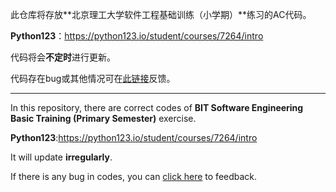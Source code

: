 此仓库将存放**北京理工大学软件工程基础训练（小学期）**练习的AC代码。

**Python123**：https://python123.io/student/courses/7264/intro

代码将会**不定时**进行更新。

代码存在bug或其他情况可在[此链接](https://gitee.com/XiaoZheng2003/Python-Primary-Semester/issues/new)反馈。

---

In this repository, there are correct codes of **BIT Software Engineering Basic Training (Primary Semester)** exercise.

**Python123**:https://python123.io/student/courses/7264/intro

It will update **irregularly**.

If there is any bug in codes, you can [click here](https://gitee.com/XiaoZheng2003/Python-Primary-Semester/issues/new) to feedback.